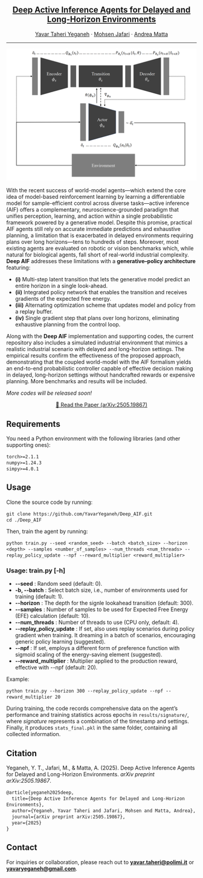 <h2 align="center">
  <a href="https://arxiv.org/abs/2505.19867" target="_blank">
    Deep Active Inference Agents for Delayed and Long-Horizon Environments
  </a>
</h2>
<p align="center">
    <a href="https://yavaryeganeh.github.io/">Yavar Taheri Yeganeh</a>
    ·
    <a href="https://ise.rutgers.edu/mohsen-jafari">Mohsen Jafari</a>
    ·
    <a href="https://www.mecc.polimi.it/en/research/faculty/prof-andrea-matta">Andrea Matta</a>
</p>   

---
<p align="center">
  <img src="img/daif_arch.png" alt="Deep_AIF_Agents" width="900"/>
</p>

With the recent success of world-model agents—which extend the core idea of model-based reinforcement learning by learning a differentiable model for sample-efficient control across diverse tasks—active inference (AIF) offers a complementary, neuroscience-grounded paradigm that unifies perception, learning, and action within a single probabilistic framework powered by a generative model. Despite this promise, practical AIF agents still rely on accurate immediate predictions and exhaustive planning, a limitation that is exacerbated in delayed environments requiring plans over long horizons—tens to hundreds of steps. Moreover, most existing agents are evaluated on robotic or vision benchmarks which, while natural for biological agents, fall short of real-world industrial complexity. **Deep AIF** addresses these limitations with a **generative–policy architecture** featuring:

- **(i)** Multi-step latent transition that lets the generative model predict an entire horizon in a single look-ahead.
- **(ii)** Integrated policy network that enables the transition and receives gradients of the expected free energy.
- **(iii)** Alternating optimization scheme that updates model and policy from a replay buffer.
- **(iv)** Single gradient step that plans over long horizons, eliminating exhaustive planning from the control loop.

Along with the **Deep AIF** implementation and supporting codes, the current repository also includes a simulated industrial environment that mimics a realistic industrial scenario with delayed and long-horizon settings. The empirical results confirm the effectiveness of the proposed approach, demonstrating that the coupled world-model with the AIF formalism yields an end-to-end probabilistic controller capable of effective decision making in delayed, long-horizon settings without handcrafted rewards or expensive planning. More benchmarks and results will be included.

*More codes will be released soon!*

<p align="center">
    <a href="https://arxiv.org/abs/2505.19867">📄 Read the Paper (arXiv:2505.19867)</a>
</p>

## Requirements

You need a Python environment with the following libraries (and other supporting ones):

```
torch>=2.1.1
numpy>=1.24.3
simpy>=4.0.1
```

## Usage

Clone the source code by running:

```
git clone https://github.com/YavarYeganeh/Deep_AIF.git
cd ./Deep_AIF
```

Then, train the agent by running:

```
python train.py --seed <random_seed> --batch <batch_size> --horizon <depth> --samples <number_of_samples> --num_threads <num_threads> --replay_policy_update --npf --reward_multiplier <reward_multiplier>
```

### Usage: train.py [-h]

- **--seed** : Random seed (default: 0).
- **-b, --batch** : Select batch size, i.e., number of environments used for training (default: 1).
- **--horizon** : The depth for the signle lookahead transition (default: 300).
- **--samples** : Number of samples to be used for Expected Free Energy (EFE) calculation (default: 10).
- **--num_threads** : Number of threads to use (CPU only, default: 4).
- **--replay_policy_update** : If set, also uses replay scenarios during policy gradient when training. It dreaming in a batch of scenarios, encouraging generic policy learning (suggested).
- **--npf** : If set, employs a different form of preference function with sigmoid scaling of the energy-saving element (suggested).
- **--reward_multiplier** : Multiplier applied to the production reward, effective with --npf (default: 20).


Example:

```
python train.py --horizon 300 --replay_policy_update --npf --reward_multiplier 20 
```

During training, the code records comprehensive data on the agent’s performance and training statistics across epochs in `results/signature/`, where *signature* represents a combination of the timestamp and settings.  Finally, it produces `stats_final.pkl` in the same folder, containing all collected information.

## Citation

Yeganeh, Y. T., Jafari, M., & Matta, A. (2025). Deep Active Inference Agents for Delayed and Long-Horizon Environments. *arXiv preprint arXiv:2505.19867*.
```
@article{yeganeh2025deep,
  title={Deep Active Inference Agents for Delayed and Long-Horizon Environments},
  author={Yeganeh, Yavar Taheri and Jafari, Mohsen and Matta, Andrea},
  journal={arXiv preprint arXiv:2505.19867},
  year={2025}
}
```

## Contact

For inquiries or collaboration, please reach out to **yavar.taheri@polimi.it** or **yavaryeganeh@gmail.com**.
